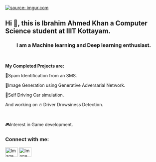 <a href="https://imgur.com/R53oqff"><img src="https://i.imgur.com/R53oqff.png" title="source: imgur.com" /></a>

Hi 👋, this is Ibrahim Ahmed Khan a Computer Science student at IIIT Kottayam.
---

<h3 align='center'>I am a Machine learning and Deep learning enthusiast.</h3> <br>

<b> My Completed Projects are: </b>
  
<p> 🌟Spam Identification from an SMS. </p>
  
<p> 🌟Image Generation using Generative Adversarial Network. </p>
  
<p> 🌟Self Driving Car simulation. </p>
  
<p> And working on 🔥 Driver Drowsiness Detection. </p>
<br>
<p> 🎮Interest in Game development. </p>

<h3 align="left">Connect with me:</h3>
<p align="left"> 
<a href="https://www.linkedin.com/in/ibrahimahmedkhan/" target="blank"><img align="center" src="https://raw.githubusercontent.com/rahuldkjain/github-profile-readme-generator/master/src/images/icons/Social/linked-in-alt.svg" alt="Image Not Found" height="30" width="40" /></a>
<a href="https://www.instagram.com/ibrahimakhan555/" target="blank"><img align="center" src="https://raw.githubusercontent.com/rahuldkjain/github-profile-readme-generator/master/src/images/icons/Social/instagram.svg" alt="Image Not Found" height="30" width="40" /></a>
</p>
